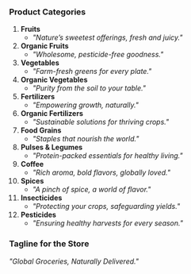 ### Product Categories  
1. **Fruits**  
   - *"Nature’s sweetest offerings, fresh and juicy."*  
2. **Organic Fruits**  
   - *"Wholesome, pesticide-free goodness."*  
3. **Vegetables**  
   - *"Farm-fresh greens for every plate."*  
4. **Organic Vegetables**  
   - *"Purity from the soil to your table."*  
5. **Fertilizers**  
   - *"Empowering growth, naturally."*  
6. **Organic Fertilizers**  
   - *"Sustainable solutions for thriving crops."*  
7. **Food Grains**  
   - *"Staples that nourish the world."*  
8. **Pulses & Legumes**  
   - *"Protein-packed essentials for healthy living."*  
9. **Coffee**  
   - *"Rich aroma, bold flavors, globally loved."*  
10. **Spices**  
    - *"A pinch of spice, a world of flavor."*  
11. **Insecticides**  
    - *"Protecting your crops, safeguarding yields."*  
12. **Pesticides**  
    - *"Ensuring healthy harvests for every season."*  

### Tagline for the Store  
*"Global Groceries, Naturally Delivered."* 